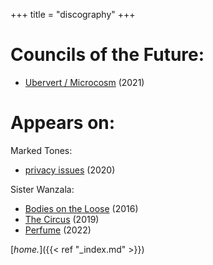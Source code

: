 +++
title = "discography"
+++

# Councils of the Future:

* [Ubervert / Microcosm](https://councilsofthefuture.bandcamp.com/releases) (2021) <br>

# Appears on: 

Marked Tones:

* [privacy issues](https://markedtones.bandcamp.com/track/privacy-issues) (2020)

Sister Wanzala:

* [Bodies on the Loose](https://sisterwanzala.bandcamp.com/album/bodies-on-the-loose-ep) (2016) <br>
* [The Circus](https://sisterwanzala.bandcamp.com/album/the-circus-ep) (2019) <br>
* [Perfume](https://sisterwanzala.bandcamp.com/track/perfume) (2022) <br>

[*home.*]({{< ref "_index.md" >}})